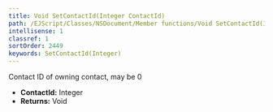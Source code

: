 ```yaml
---
title: Void SetContactId(Integer ContactId)
path: /EJScript/Classes/NSDocument/Member functions/Void SetContactId(Integer p_0)
intellisense: 1
classref: 1
sortOrder: 2449
keywords: SetContactId(Integer)
---
```



Contact ID of owning contact, may be 0



* **ContactId:** Integer
* **Returns:** Void


